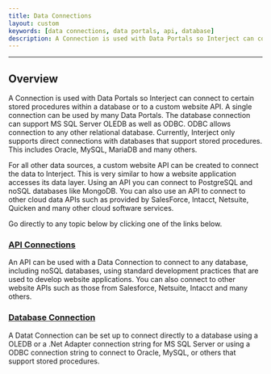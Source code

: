 ```yaml
---
title: Data Connections
layout: custom
keywords: [data connections, data portals, api, database]
description: A Connection is used with Data Portals so Interject can connect to certain stored procedures within a database or to a custom website API.
---
```

* * *

## Overview

A Connection is used with Data Portals so Interject can connect to certain stored procedures within a database or to a custom website API. A single connection can be used by many Data Portals. The database connection can support MS SQL Server OLEDB as well as ODBC. ODBC allows connection to any other relational database. Currently, Interject only supports direct connections with databases that support stored procedures. This includes Oracle, MySQL, MariaDB and many others.

For all other data sources, a custom website API can be created to connect the data to Interject. This is very similar to how a website application accesses its data layer. Using an API you can connect to PostgreSQL and noSQL databases like MongoDB. You can also use an API to connect to other cloud data APIs such as provided by SalesForce, Intacct, Netsuite, Quicken and many other cloud software services.

Go directly to any topic below by clicking one of the links below.

### [API Connections](/wPortal/L-Api-Connections.html)

An API can be used with a Data Connection to connect to any database, including noSQL databases, using standard development practices that are used to develop website applications. You can also connect to other website APIs such as those from Salesforce, Netsuite, Intacct and many others.

### [Database Connection](/wPortal/L-Database-Connection.html)

A Datat Connection can be set up to connect directly to a database using a OLEDB or a .Net Adapter connection string for MS SQL Server or using a ODBC connection string to connect to Oracle, MySQL, or others that support stored procedures.

